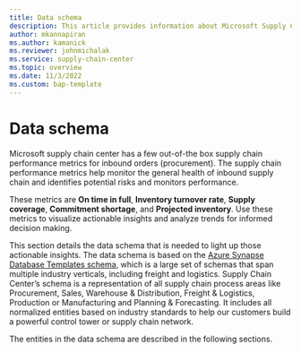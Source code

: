 ```yaml
---
title: Data schema
description: This article provides information about Microsoft Supply Chain Center's data schema.
author: mkannapiran
ms.author: kamanick
ms.reviewer: johnmichalak
ms.service: supply-chain-center
ms.topic: overview
ms.date: 11/3/2022
ms.custom: bap-template
---
```


# Data schema

Microsoft supply chain center has a few out-of-the box supply chain performance metrics for inbound orders (procurement). The supply chain performance metrics help monitor the general health of inbound supply chain and identifies potential risks and monitors performance.

These metrics are **On time in full**, **Inventory turnover rate**, **Supply coverage**, **Commitment shortage**, and **Projected inventory**. Use these metrics to visualize actionable insights and analyze trends for informed decision making. 

This section details the data schema that is needed to light up those actionable insights. The data  schema is based on the [Azure Synapse Database Templates schema](/azure/synapse-analytics/database-designer/overview-database-templates), which is a large set of schemas that span multiple industry verticals, including freight and logistics.  Supply Chain Center’s schema is a representation of all supply chain process areas like Procurement, Sales, Warehouse & Distribution, Freight & Logistics, Production or Manufacturing and Planning & Forecasting. It includes all normalized entities based on industry standards to help our customers build a powerful control tower or supply chain network.     

The entities in the data schema are described in the following sections.
